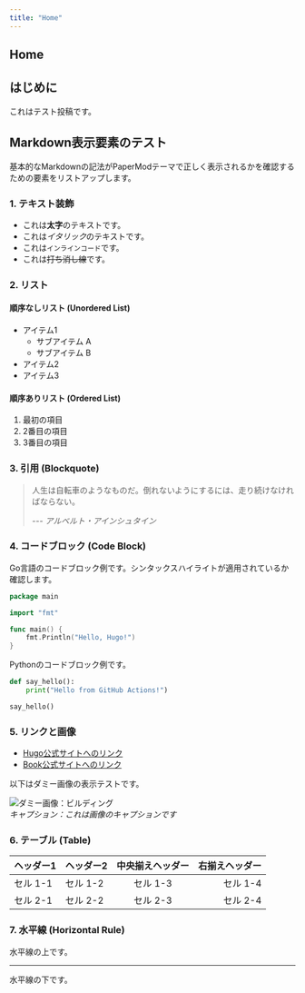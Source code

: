 ```yaml
---
title: "Home"
---
```


## Home

## はじめに

これはテスト投稿です。

## Markdown表示要素のテスト

基本的なMarkdownの記法がPaperModテーマで正しく表示されるかを確認するための要素をリストアップします。

### 1. テキスト装飾

- これは**太字**のテキストです。
- これは*イタリック*のテキストです。
- これは`インラインコード`です。
- これは~~打ち消し線~~です。

### 2. リスト

#### 順序なしリスト (Unordered List)
- アイテム1
  - サブアイテム A
  - サブアイテム B
- アイテム2
- アイテム3

#### 順序ありリスト (Ordered List)
1. 最初の項目
2. 2番目の項目
3. 3番目の項目

### 3. 引用 (Blockquote)

> 人生は自転車のようなものだ。倒れないようにするには、走り続けなければならない。
>
> --- <cite>アルベルト・アインシュタイン</cite>

### 4. コードブロック (Code Block)

Go言語のコードブロック例です。シンタックスハイライトが適用されているか確認します。

```go
package main

import "fmt"

func main() {
    fmt.Println("Hello, Hugo!")
}
```

Pythonのコードブロック例です。

```python
def say_hello():
    print("Hello from GitHub Actions!")

say_hello()
```

### 5. リンクと画像

- [Hugo公式サイトへのリンク](https://gohugo.io/)
- [Book公式サイトへのリンク](https://hugo-book-demo.netlify.app/docs/example/)

以下はダミー画像の表示テストです。

![ダミー画像：ビルディング](https://placehold.co/600x400/EEE/31343C)  
*キャプション：これは画像のキャプションです*

### 6. テーブル (Table)

| ヘッダー1 | ヘッダー2 | 中央揃えヘッダー | 右揃えヘッダー |
| :-------- | :-------- | :--------------: | -------------: |
| セル 1-1  | セル 1-2  |     セル 1-3     |       セル 1-4 |
| セル 2-1  | セル 2-2  |     セル 2-3     |       セル 2-4 |


### 7. 水平線 (Horizontal Rule)

水平線の上です。

---

水平線の下です。